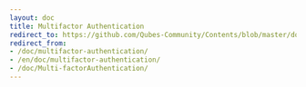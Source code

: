 ```yaml
---
layout: doc
title: Multifactor Authentication
redirect_to: https://github.com/Qubes-Community/Contents/blob/master/docs/security/multifactor-authentication.md
redirect_from:
- /doc/multifactor-authentication/
- /en/doc/multifactor-authentication/
- /doc/Multi-factorAuthentication/
---
```


